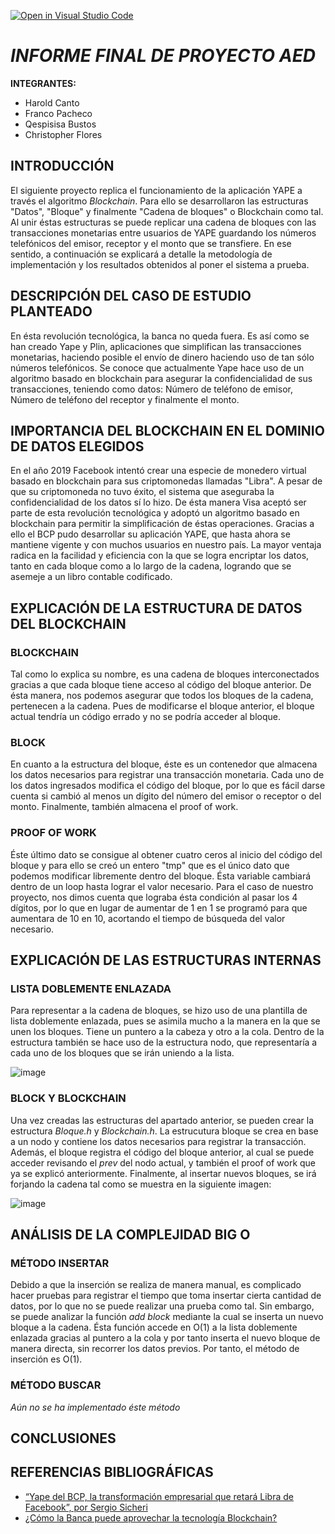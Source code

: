 [![Open in Visual Studio Code](https://classroom.github.com/assets/open-in-vscode-c66648af7eb3fe8bc4f294546bfd86ef473780cde1dea487d3c4ff354943c9ae.svg)](https://classroom.github.com/online_ide?assignment_repo_id=8699321&assignment_repo_type=AssignmentRepo)

# *INFORME FINAL DE PROYECTO AED*

**INTEGRANTES:**
* Harold Canto
* Franco Pacheco
* Qespisisa Bustos
* Christopher Flores

## INTRODUCCIÓN
El siguiente proyecto replica el funcionamiento de la aplicación YAPE a través el algoritmo *Blockchain*. Para ello se desarrollaron las estructuras "Datos", "Bloque" y finalmente "Cadena de bloques" o Blockchain como tal. Al unir éstas estructuras se puede replicar una cadena de bloques con las transacciones monetarias entre usuarios de YAPE guardando los números telefónicos del emisor, receptor y el monto que se transfiere. En ese sentido, a continuación se explicará a detalle la metodología de implementación y los resultados obtenidos al poner el sistema a prueba.

## DESCRIPCIÓN DEL CASO DE ESTUDIO PLANTEADO
En ésta revolución tecnológica, la banca no queda fuera. Es así como se han creado Yape y Plin, aplicaciones que simplifican las transacciones monetarias, haciendo posible el envío de dinero haciendo uso de tan sólo números telefónicos. Se conoce que actualmente Yape hace uso de un algoritmo basado en blockchain para asegurar la confidencialidad de sus transacciones, teniendo como datos: Número de teléfono de emisor, Número de teléfono del receptor y finalmente el monto.

## IMPORTANCIA DEL BLOCKCHAIN EN EL DOMINIO DE DATOS ELEGIDOS
En el año 2019 Facebook intentó crear una especie de monedero virtual basado en blockchain para sus criptomonedas llamadas "Libra". A pesar de que su criptomoneda no tuvo éxito, el sistema que aseguraba la confidencialidad de los datos sí lo hizo. De ésta manera Visa aceptó ser parte de esta revolución tecnológica y adoptó un algoritmo basado en blockchain para permitir la simplificación de éstas operaciones. Gracias a ello el BCP pudo desarrollar su aplicación YAPE, que hasta ahora se mantiene vigente y con muchos usuarios en nuestro país.
La mayor ventaja radica en la facilidad y eficiencia con la que se logra encriptar los datos, tanto en cada bloque como a lo largo de la cadena, logrando que se asemeje a un libro contable codificado. 

## EXPLICACIÓN DE LA ESTRUCTURA DE DATOS DEL BLOCKCHAIN

### BLOCKCHAIN
Tal como lo explica su nombre, es una cadena de bloques interconectados gracias a que cada bloque tiene acceso al código del bloque anterior. De ésta manera, nos podemos asegurar que todos los bloques de la cadena, pertenecen a la cadena. Pues de modificarse el bloque anterior, el bloque actual tendría un código errado y no se podría acceder al bloque.

### BLOCK
En cuanto a la estructura del bloque, éste es un contenedor que almacena los datos necesarios para registrar una transacción monetaria. Cada uno de los datos ingresados modifica el código del bloque, por lo que es fácil darse cuenta si cambió al menos un dígito del número del emisor o receptor o del monto. Finalmente, también almacena el proof of work. 

### PROOF OF WORK
Éste último dato se consigue al obtener cuatro ceros al inicio del código del bloque y para ello se creó un entero "tmp" que es el único dato que podemos modificar libremente dentro del bloque. Ésta variable cambiará dentro de un loop hasta lograr el valor necesario. Para el caso de nuestro proyecto, nos dimos cuenta que lograba ésta condición al pasar los 4 dígitos, por lo que en lugar de aumentar de 1 en 1 se programó para que aumentara de 10 en 10, acortando el tiempo de búsqueda del valor necesario.

## EXPLICACIÓN DE LAS ESTRUCTURAS INTERNAS

### LISTA DOBLEMENTE ENLAZADA
Para representar a la cadena de bloques, se hizo uso de una plantilla de lista doblemente enlazada, pues se asimila mucho a la manera en la que se unen los bloques. Tiene un puntero a la cabeza y otro a la cola. Dentro de la estructura también se hace uso de la estructura nodo, que representaría a cada uno de los bloques que se irán uniendo a la lista.

![image](https://user-images.githubusercontent.com/40670048/196302472-4394cef1-0c67-4635-972c-98b97b1322c8.png)

### BLOCK Y BLOCKCHAIN
Una vez creadas las estructuras del apartado anterior, se pueden crear la estructura *Bloque.h* y *Blockchain.h*. La estrucutura bloque se crea en base a un nodo y contiene los datos necesarios para registrar la transacción. Además, el bloque registra el código del bloque anterior, al cual se puede acceder revisando el *prev* del nodo actual, y también el proof of work que ya se explicó anteriormente. Finalmente, al insertar nuevos bloques, se irá forjando la cadena tal como se muestra en la siguiente imagen:

![image](https://user-images.githubusercontent.com/40670048/196302842-6f1d1241-9164-4322-b071-beee7e1eb522.png)



## ANÁLISIS DE LA COMPLEJIDAD BIG O

### MÉTODO INSERTAR
Debido a que la inserción se realiza de manera manual, es complicado hacer pruebas para registrar el tiempo que toma insertar cierta cantidad de datos, por lo que no se puede realizar una prueba como tal. Sin embargo, se puede analizar la función *add block* mediante la cual se inserta un nuevo bloque a la cadena. Ésta función accede en O(1) a la lista doblemente enlazada gracias al puntero a la cola y por tanto inserta el nuevo bloque de manera directa, sin recorrer los datos previos. Por tanto, el método de inserción es O(1).

### MÉTODO BUSCAR
*Aún no se ha implementado éste método*

## CONCLUSIONES

## REFERENCIAS BIBLIOGRÁFICAS
* [“Yape del BCP, la transformación empresarial que retará Libra de Facebook”, por Sergio Sicheri](https://elcomercio.pe/tecnologia/bcp-app-yape-transformacion-empresarial-retara-libra-facebook-sergio-sicheri-nnda-noticia-650359-noticia/?ref=ecr)
* [¿Cómo la Banca puede aprovechar la tecnología Blockchain?](https://www.fisagrp.com/blogs/la-banca-aprovecha-la-tecnologia-blockchain.html)
